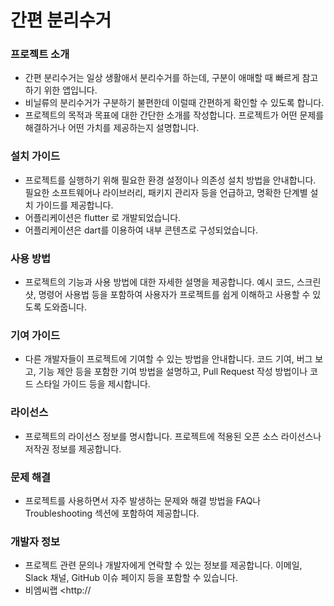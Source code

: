 # 간편 분리수거

### 프로젝트 소개
- 간편 분리수거는 일상 생활애서 분리수거를 하는데, 구분이 애매할 때 빠르게 참고하기 위한 앱입니다.
- 비닐류의 분리수거가 구분하기 불편한데 이럴때 간편하게 확인할 수 있도록 합니다.
- 프로젝트의 목적과 목표에 대한 간단한 소개를 작성합니다. 프로젝트가 어떤 문제를 해결하거나 어떤 가치를 제공하는지 설명합니다.

### 설치 가이드
- 프로젝트를 실행하기 위해 필요한 환경 설정이나 의존성 설치 방법을 안내합니다. 필요한 소프트웨어나 라이브러리, 패키지 관리자 등을 언급하고, 명확한 단계별 설치 가이드를 제공합니다.
- 어플리케이션은 flutter 로 개발되었습니다.
- 어플리케이션은 dart를 이용하여 내부 콘텐츠로 구성되었습니다.

### 사용 방법
- 프로젝트의 기능과 사용 방법에 대한 자세한 설명을 제공합니다. 예시 코드, 스크린샷, 명령어 사용법 등을 포함하여 사용자가 프로젝트를 쉽게 이해하고 사용할 수 있도록 도와줍니다.

### 기여 가이드
- 다른 개발자들이 프로젝트에 기여할 수 있는 방법을 안내합니다. 코드 기여, 버그 보고, 기능 제안 등을 포함한 기여 방법을 설명하고, Pull Request 작성 방법이나 코드 스타일 가이드 등을 제시합니다.

### 라이선스
- 프로젝트의 라이선스 정보를 명시합니다. 프로젝트에 적용된 오픈 소스 라이선스나 저작권 정보를 제공합니다.

### 문제 해결
- 프로젝트를 사용하면서 자주 발생하는 문제와 해결 방법을 FAQ나 Troubleshooting 섹션에 포함하여 제공합니다.

### 개발자 정보
- 프로젝트 관련 문의나 개발자에게 연락할 수 있는 정보를 제공합니다. 이메일, Slack 채널, GitHub 이슈 페이지 등을 포함할 수 있습니다.
- 비엠씨랩 <http://

